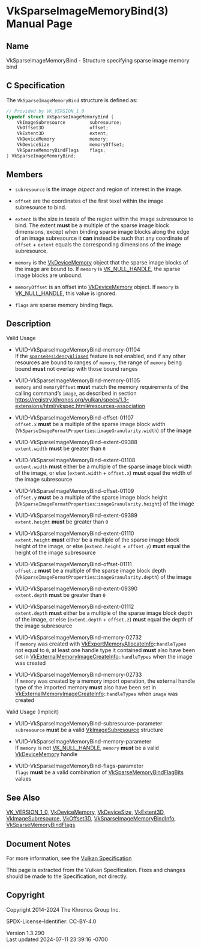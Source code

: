 # VkSparseImageMemoryBind(3) Manual Page

## Name

VkSparseImageMemoryBind - Structure specifying sparse image memory bind



## <a href="#_c_specification" class="anchor"></a>C Specification

The `VkSparseImageMemoryBind` structure is defined as:

``` c
// Provided by VK_VERSION_1_0
typedef struct VkSparseImageMemoryBind {
    VkImageSubresource         subresource;
    VkOffset3D                 offset;
    VkExtent3D                 extent;
    VkDeviceMemory             memory;
    VkDeviceSize               memoryOffset;
    VkSparseMemoryBindFlags    flags;
} VkSparseImageMemoryBind;
```

## <a href="#_members" class="anchor"></a>Members

- `subresource` is the image *aspect* and region of interest in the
  image.

- `offset` are the coordinates of the first texel within the image
  subresource to bind.

- `extent` is the size in texels of the region within the image
  subresource to bind. The extent **must** be a multiple of the sparse
  image block dimensions, except when binding sparse image blocks along
  the edge of an image subresource it **can** instead be such that any
  coordinate of `offset` + `extent` equals the corresponding dimensions
  of the image subresource.

- `memory` is the [VkDeviceMemory](https://registry.khronos.org/vulkan/specs/1.3-extensions/man/html/VkDeviceMemory.html) object that the
  sparse image blocks of the image are bound to. If `memory` is
  [VK_NULL_HANDLE](https://registry.khronos.org/vulkan/specs/1.3-extensions/man/html/VK_NULL_HANDLE.html), the sparse image blocks are
  unbound.

- `memoryOffset` is an offset into [VkDeviceMemory](https://registry.khronos.org/vulkan/specs/1.3-extensions/man/html/VkDeviceMemory.html)
  object. If `memory` is [VK_NULL_HANDLE](https://registry.khronos.org/vulkan/specs/1.3-extensions/man/html/VK_NULL_HANDLE.html), this
  value is ignored.

- `flags` are sparse memory binding flags.

## <a href="#_description" class="anchor"></a>Description

Valid Usage

- <a href="#VUID-VkSparseImageMemoryBind-memory-01104"
  id="VUID-VkSparseImageMemoryBind-memory-01104"></a>
  VUID-VkSparseImageMemoryBind-memory-01104  
  If the <a
  href="https://registry.khronos.org/vulkan/specs/1.3-extensions/html/vkspec.html#features-sparseResidencyAliased"
  target="_blank" rel="noopener"><code>sparseResidencyAliased</code></a>
  feature is not enabled, and if any other resources are bound to ranges
  of `memory`, the range of `memory` being bound **must** not overlap
  with those bound ranges

- <a href="#VUID-VkSparseImageMemoryBind-memory-01105"
  id="VUID-VkSparseImageMemoryBind-memory-01105"></a>
  VUID-VkSparseImageMemoryBind-memory-01105  
  `memory` and `memoryOffset` **must** match the memory requirements of
  the calling command’s `image`, as described in section <a
  href="https://registry.khronos.org/vulkan/specs/1.3-extensions/html/vkspec.html#resources-association"
  class="bare" target="_blank"
  rel="noopener">https://registry.khronos.org/vulkan/specs/1.3-extensions/html/vkspec.html#resources-association</a>

- <a href="#VUID-VkSparseImageMemoryBind-offset-01107"
  id="VUID-VkSparseImageMemoryBind-offset-01107"></a>
  VUID-VkSparseImageMemoryBind-offset-01107  
  `offset.x` **must** be a multiple of the sparse image block width
  (`VkSparseImageFormatProperties`::`imageGranularity.width`) of the
  image

- <a href="#VUID-VkSparseImageMemoryBind-extent-09388"
  id="VUID-VkSparseImageMemoryBind-extent-09388"></a>
  VUID-VkSparseImageMemoryBind-extent-09388  
  `extent.width` **must** be greater than `0`

- <a href="#VUID-VkSparseImageMemoryBind-extent-01108"
  id="VUID-VkSparseImageMemoryBind-extent-01108"></a>
  VUID-VkSparseImageMemoryBind-extent-01108  
  `extent.width` **must** either be a multiple of the sparse image block
  width of the image, or else (`extent.width` + `offset.x`) **must**
  equal the width of the image subresource

- <a href="#VUID-VkSparseImageMemoryBind-offset-01109"
  id="VUID-VkSparseImageMemoryBind-offset-01109"></a>
  VUID-VkSparseImageMemoryBind-offset-01109  
  `offset.y` **must** be a multiple of the sparse image block height
  (`VkSparseImageFormatProperties`::`imageGranularity.height`) of the
  image

- <a href="#VUID-VkSparseImageMemoryBind-extent-09389"
  id="VUID-VkSparseImageMemoryBind-extent-09389"></a>
  VUID-VkSparseImageMemoryBind-extent-09389  
  `extent.height` **must** be greater than `0`

- <a href="#VUID-VkSparseImageMemoryBind-extent-01110"
  id="VUID-VkSparseImageMemoryBind-extent-01110"></a>
  VUID-VkSparseImageMemoryBind-extent-01110  
  `extent.height` **must** either be a multiple of the sparse image
  block height of the image, or else (`extent.height` + `offset.y`)
  **must** equal the height of the image subresource

- <a href="#VUID-VkSparseImageMemoryBind-offset-01111"
  id="VUID-VkSparseImageMemoryBind-offset-01111"></a>
  VUID-VkSparseImageMemoryBind-offset-01111  
  `offset.z` **must** be a multiple of the sparse image block depth
  (`VkSparseImageFormatProperties`::`imageGranularity.depth`) of the
  image

- <a href="#VUID-VkSparseImageMemoryBind-extent-09390"
  id="VUID-VkSparseImageMemoryBind-extent-09390"></a>
  VUID-VkSparseImageMemoryBind-extent-09390  
  `extent.depth` **must** be greater than `0`

- <a href="#VUID-VkSparseImageMemoryBind-extent-01112"
  id="VUID-VkSparseImageMemoryBind-extent-01112"></a>
  VUID-VkSparseImageMemoryBind-extent-01112  
  `extent.depth` **must** either be a multiple of the sparse image block
  depth of the image, or else (`extent.depth` + `offset.z`) **must**
  equal the depth of the image subresource

- <a href="#VUID-VkSparseImageMemoryBind-memory-02732"
  id="VUID-VkSparseImageMemoryBind-memory-02732"></a>
  VUID-VkSparseImageMemoryBind-memory-02732  
  If `memory` was created with
  [VkExportMemoryAllocateInfo](https://registry.khronos.org/vulkan/specs/1.3-extensions/man/html/VkExportMemoryAllocateInfo.html)::`handleTypes`
  not equal to `0`, at least one handle type it contained **must** also
  have been set in
  [VkExternalMemoryImageCreateInfo](https://registry.khronos.org/vulkan/specs/1.3-extensions/man/html/VkExternalMemoryImageCreateInfo.html)::`handleTypes`
  when the image was created

- <a href="#VUID-VkSparseImageMemoryBind-memory-02733"
  id="VUID-VkSparseImageMemoryBind-memory-02733"></a>
  VUID-VkSparseImageMemoryBind-memory-02733  
  If `memory` was created by a memory import operation, the external
  handle type of the imported memory **must** also have been set in
  [VkExternalMemoryImageCreateInfo](https://registry.khronos.org/vulkan/specs/1.3-extensions/man/html/VkExternalMemoryImageCreateInfo.html)::`handleTypes`
  when `image` was created

Valid Usage (Implicit)

- <a href="#VUID-VkSparseImageMemoryBind-subresource-parameter"
  id="VUID-VkSparseImageMemoryBind-subresource-parameter"></a>
  VUID-VkSparseImageMemoryBind-subresource-parameter  
  `subresource` **must** be a valid
  [VkImageSubresource](https://registry.khronos.org/vulkan/specs/1.3-extensions/man/html/VkImageSubresource.html) structure

- <a href="#VUID-VkSparseImageMemoryBind-memory-parameter"
  id="VUID-VkSparseImageMemoryBind-memory-parameter"></a>
  VUID-VkSparseImageMemoryBind-memory-parameter  
  If `memory` is not [VK_NULL_HANDLE](https://registry.khronos.org/vulkan/specs/1.3-extensions/man/html/VK_NULL_HANDLE.html), `memory`
  **must** be a valid [VkDeviceMemory](https://registry.khronos.org/vulkan/specs/1.3-extensions/man/html/VkDeviceMemory.html) handle

- <a href="#VUID-VkSparseImageMemoryBind-flags-parameter"
  id="VUID-VkSparseImageMemoryBind-flags-parameter"></a>
  VUID-VkSparseImageMemoryBind-flags-parameter  
  `flags` **must** be a valid combination of
  [VkSparseMemoryBindFlagBits](https://registry.khronos.org/vulkan/specs/1.3-extensions/man/html/VkSparseMemoryBindFlagBits.html) values

## <a href="#_see_also" class="anchor"></a>See Also

[VK_VERSION_1_0](https://registry.khronos.org/vulkan/specs/1.3-extensions/man/html/VK_VERSION_1_0.html),
[VkDeviceMemory](https://registry.khronos.org/vulkan/specs/1.3-extensions/man/html/VkDeviceMemory.html),
[VkDeviceSize](https://registry.khronos.org/vulkan/specs/1.3-extensions/man/html/VkDeviceSize.html), [VkExtent3D](https://registry.khronos.org/vulkan/specs/1.3-extensions/man/html/VkExtent3D.html),
[VkImageSubresource](https://registry.khronos.org/vulkan/specs/1.3-extensions/man/html/VkImageSubresource.html),
[VkOffset3D](https://registry.khronos.org/vulkan/specs/1.3-extensions/man/html/VkOffset3D.html),
[VkSparseImageMemoryBindInfo](https://registry.khronos.org/vulkan/specs/1.3-extensions/man/html/VkSparseImageMemoryBindInfo.html),
[VkSparseMemoryBindFlags](https://registry.khronos.org/vulkan/specs/1.3-extensions/man/html/VkSparseMemoryBindFlags.html)

## <a href="#_document_notes" class="anchor"></a>Document Notes

For more information, see the <a
href="https://registry.khronos.org/vulkan/specs/1.3-extensions/html/vkspec.html#VkSparseImageMemoryBind"
target="_blank" rel="noopener">Vulkan Specification</a>

This page is extracted from the Vulkan Specification. Fixes and changes
should be made to the Specification, not directly.

## <a href="#_copyright" class="anchor"></a>Copyright

Copyright 2014-2024 The Khronos Group Inc.

SPDX-License-Identifier: CC-BY-4.0

Version 1.3.290  
Last updated 2024-07-11 23:39:16 -0700
